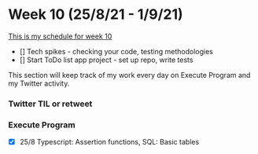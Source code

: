 # Week 10 (25/8/21 - 1/9/21)

[This is my schedule for week 10](https://learn.foundersandcoders.com/course/syllabus/pre-app-11/schedule/)

- [] Tech spikes - checking your code, testing methodologies
- [] Start ToDo list app project - set up repo, write tests

This section will keep track of my work every day on Execute Program and my Twitter activity.

### Twitter TIL or retweet

### Execute Program

- [x] 25/8 Typescript: Assertion functions, SQL: Basic tables
